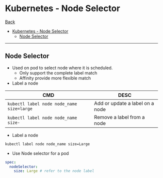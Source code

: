 # Kubernetes - Node Selector

[Back](../../index.md)

- [Kubernetes - Node Selector](#kubernetes---node-selector)
  - [Node Selector](#node-selector)

---

## Node Selector

- Used on pod to select node where it is scheduled.
  - Only support the complete label match
  - Affinity provide more flexible match
- Label a node

| CMD                                       | DESC                            |
| ----------------------------------------- | ------------------------------- |
| `kubectl label node node_name size=large` | Add or update a label on a node |
| `kubectl label node node_name size-`      | Remove a label from a node      |

- Label a node

```sh
kubectl label node node_name size=Large
```

- Use Node selector for a pod

```yaml
spec:
  nodeSelector:
    size: Large # refer to the node label
```
